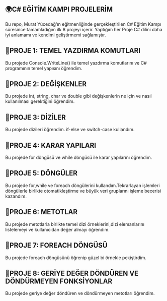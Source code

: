 🌍C# EĞİTİM KAMPI PROJELERİM
-----------------------------------------------------------------------------------
Bu repo, Murat Yücedağ'ın eğitmenliğinde gerçekleştirilen C# Eğitim Kampı süresince
tamamladığım ilk 8 projeyi içerir. Yaptığım her Proje C# dilini daha iyi anlamamı
ve kendimi geliştirmemi sağlamıştır.

🎀PROJE 1: TEMEL YAZDIRMA KOMUTLARI 
-----------------------------------------------------------------------------------
Bu projede Console.WriteLine() ile temel yazdırma komutlarını ve  C# programının 
temel yapısını öğrendim.

🎀PROJE 2: DEĞİŞKENLER 
-----------------------------------------------------------------------------------
Bu projede int, string, char ve double gibi değişkenlerin ne için ve nasıl
kullanılması gerektiğini öğrendim.

🎀PROJE 3: DİZİLER
-----------------------------------------------------------------------------------
Bu projede dizileri öğrendim. if-else ve switch-case kullandım.

🎀PROJE 4: KARAR YAPILARI 
-----------------------------------------------------------------------------------
Bu projede for döngüsü ve while döngüsü ile karar yapılarını öğrendim.

🎀PROJE 5: DÖNGÜLER
-----------------------------------------------------------------------------------
Bu projede for,while ve foreach döngülerini kullandım.Tekrarlayan işlemleri
döngülerle birlikte otomatikleştirme ve büyük veri gruplarını işleme becerisi kazandım.
 
🎀PROJE 6: METOTLAR
-----------------------------------------------------------------------------------
Bu projede metotlarla birlikte temel dizi örneklerini,dizi elemanlarını listelemeyi
ve kullanıcıdan değer almayı öğrendim.

🎀PROJE 7: FOREACH DÖNGÜSÜ 
-----------------------------------------------------------------------------------
Bu projede foreach döngüsünü öğrenip güzel bi örnekle pekiştirdim.

🎀PROJE 8: GERİYE DEĞER DÖNDÜREN VE DÖNDÜRMEYEN FONKSİYONLAR
-----------------------------------------------------------------------------------
Bu projede geriye değer döndüren ve döndürmeyen metotları öğrendim.
